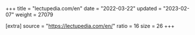 +++
title = "lectupedia.com/en"
date = "2022-03-22"
updated = "2023-02-07"
weight = 27079

[extra]
source = "https://lectupedia.com/en/"
ratio = 16
size = 26
+++
